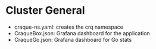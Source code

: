 # Cluster General

* craque-ns.yaml: creates the crq namespace
* CraqueBox.json: Grafana dashboard for the application
* CraqueGo.json: Grafana dashboard for Go stats

